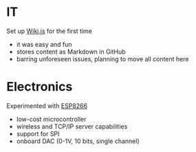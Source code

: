 <!-- TITLE: 2018w49 -->
<!-- SUBTITLE: BC's open notebook for the 49th week of 2018. -->

# IT
Set up [Wiki.js](/it/wikijs) for the first time
- it was easy and fun
- stores content as Markdown in GitHub
- barring unforeseen issues, planning to move all content here

# Electronics
Experimented with [ESP8266](/electronics/esp8266)
- low-cost microcontroller
- wireless and TCP/IP server capabilities
- support for SPI
- onboard DAC (0-1V, 10 bits, single channel)







